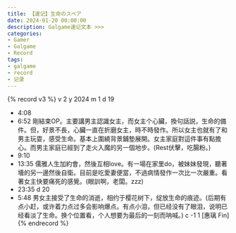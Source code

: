 ```yaml
---
title: 【速记】生命のスペア
date: 2024-01-20 00:00:00
description: Galgame速记文本 >>> 
categories:
- Gamer
- Galgame
- Record
tags:
- galgame
- record
- 记录
---
```


{% record v3 %}
v 2
y 2024
m 1
d 19
- 4:08
- 6:52
剛結束OP。主要講男主認識女主，而女主个心臟，換句話説，生命的備件。但，好景不長，心臟一直在折磨女主，時不時發作。所以女主也就有了和男主玩耍，感受生命。基本上圍繞背景鋪墊展開。女主家庭對這件事有點擔心。而男主家庭已經到了走火入魔的另一個地步。(Rest伏擊，吃腸粉。)
- 9:10
- 13:35
儒雅人生加約會，然後互相love。有一場在家里do，被妹妹發現，聽著墻的另一邊然後自衛。目前是吃愛妻便當，不過病情發作一次比一次嚴重。看著女主快要痛死的感覺。(眼訓啊，老闆。zzz)
- 23:35
d 20
- 5:48
男女主接受了生命的消逝，相约于樱花树下，绽放生命的痕迹。(后期有点小赶，或许着力点过多会影响爆点。有点小泪，但已经没有了眼泪，说明已经看淡了生命。换个位置看，个人想要为最后的一刻而呐喊。)
c -1 1 [惠璃 Fin]
{% endrecord %}